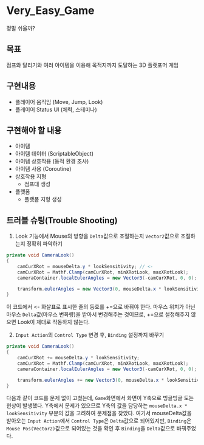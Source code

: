 # Very_Easy_Game
 정말 쉬울까?
## 목표
점프와 달리기와 여러 아이템을 이용해 목적지까지 도달하는 3D 플랫포머 게임
## 구현내용
- 플레이어 움직임 (Move, Jump, Look)
- 플레이어 Status UI (체력, 스테미나)

## 구현해야 할 내용
- 아이템
 - 아이템 데이터 (ScriptableObject)
 - 아이템 상호작용 (동적 환경 조사)
 - 아이템 사용 (Coroutine)
- 상호작용 지형
  - 점프대 생성
- 플랫폼
  - 플랫폼 지형 생성

## 트러블 슈팅(Trouble Shooting)
1. Look 기능에서 Mouse의 방향을 `Delta`값으로 조절하는지 `Vector2`값으로 조절하는지 정확히 파악하기
```cs
private void CameraLook()
{
    camCurXRot = mouseDelta.y * lookSensitivity; // <-
    camCurXRot = Mathf.Clamp(camCurXRot, minXRotLook, maxXRotLook);
    cameraContainer.localEulerAngles = new Vector3(-camCurXRot, 0, 0);

    transform.eulerAngles = new Vector3(0, mouseDelta.x * lookSensitivity, 0); // <-
}
```
이 코드에서 <- 화살표로 표시한 줄의 등호를 +=으로 바꿔야 한다.
마우스 위치가 아닌 마우스 `Delta`값(마우스 변화량)을 받아서 변경해주는 것이므로, +=으로 설정해주지 않으면 Look이 제대로 작동하지 않는다.

2. `Input Action`의 `Control Type` 변경 후, `Binding` 설정까지 바꾸기
```cs
private void CameraLook()
{
    camCurXRot += mouseDelta.y * lookSensitivity;
    camCurXRot = Mathf.Clamp(camCurXRot, minXRotLook, maxXRotLook);
    cameraContainer.localEulerAngles = new Vector3(-camCurXRot, 0, 0);

    transform.eulerAngles += new Vector3(0, mouseDelta.x * lookSensitivity, 0);
}
```
다음과 같이 코드를 문제 없이 고쳤는데, `Game`화면에서 화면이 Y축으로 빙글빙글 도는 현상이 발생했다.
Y축에서 문제가 있으므로 Y축의 값을 담당하는 `mouseDelta.x * lookSensitivity` 부분의 값을 고려하여 문제점을 찾았다.
여기서 mouseDelta값을 받아오는 `Input Action`에서 `Control Type`은 `Delta`값으로 되어있지만, `Binding`은 `Mouse Pos(Vector2)`값으로 되어있는 것을 확인 후 `Binding`을 `Delta`값으로 바꿔주었다.
